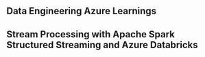 ## Data Engineering Azure Learnings
## Stream Processing with Apache Spark Structured Streaming and Azure Databricks
